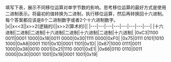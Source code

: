 填写下表，展示不同移位运算对单字节数的影响。思考移位运算的最好方式是使用二进制表示。将最初的值转换为二进制，执行移位运算，然后再转换回十六进制。每个答案都应该是8个二进制数字或者2个十六进制数字。  
|x||x<<3||x>>2(逻辑的)||x>>2(算术的)||
|---|---|---|---|---|---|---|---|
|十六进制|二进制|二进制|十六进制|二进制|十六进制|二进制|十六进制|
|0xC3|1100 0011|0001 1000|0x18|0011 0000|0x30|1111 0000|0xF0|
|0x75|0111 0101|1010 1000|0xA8|0001 1101|0x1D|0001 1101|0x1D|
|0x87|1000 0111|0011 1000|0x38|0010 0001|0x21|1110 0001|0xE1|
|0x66|0110 0110|0011 0000|0x30|0001 1001|0x19|0001 1001|0x19|
